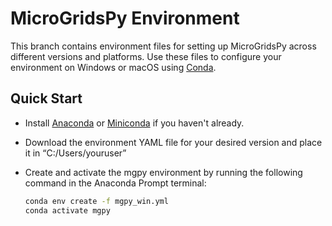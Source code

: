 MicroGridsPy Environment
================================

This branch contains environment files for setting up MicroGridsPy across different versions and platforms. Use these files to configure your environment on Windows or macOS using [Conda](https://docs.conda.io/projects/conda/en/latest/index.html).

## Quick Start

* Install [Anaconda](https://www.anaconda.com/products/individual) or [Miniconda](https://docs.conda.io/en/latest/miniconda.html) if you haven't already.

* Download the environment YAML file for your desired version and place it in “C:/Users/youruser”

* Create and activate the mgpy environment by running the following command in the Anaconda Prompt terminal:

   ```bash
   conda env create -f mgpy_win.yml
   conda activate mgpy
